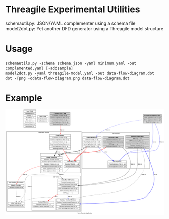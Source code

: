 # Threagile Experimental Utilities

schemautil.py: JSON/YAML complementer using a schema file<br/>
model2dot.py: Yet another DFD generator using a Threagile model structure

# Usage

    schemautils.py -schema schema.json -yaml minimum.yaml -out complemented.yaml [-addsample]
    model2dot.py -yaml threagile-model.yaml -out data-flow-diagram.dot
    dot -Tpng -odata-flow-diagram.png data-flow-diagram.dot

# Example

![data flow diagram](data-flow-diagram.png)